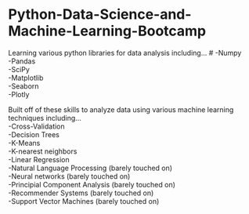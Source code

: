 # Python-Data-Science-and-Machine-Learning-Bootcamp
Learning various python libraries for data analysis including...  #
-Numpy  
-Pandas  
-SciPy  
-Matplotlib  
-Seaborn  
-Plotly  

Built off of these skills to analyze data using various machine learning techniques including...  
-Cross-Validation  
-Decision Trees  
-K-Means  
-K-nearest neighbors  
-Linear Regression  
-Natural Language Processing (barely touched on)  
-Neural networks (barely touched on)  
-Principial Component Analysis (barely touched on)  
-Recommender Systems (barely touched on)  
-Support Vector Machines (barely touched on)  

